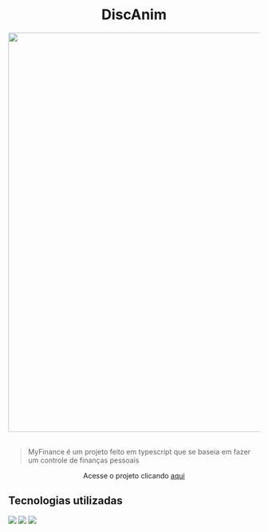 <h1 align="center"> DiscAnim </h1>

<div align="center">
<img width='800' src=/>
  </div>
  <br>
<blockquote>
  <p>MyFinance é um projeto feito em typescript que se baseia em fazer um controle de finanças pessoais</p>
</blockquote>
<p align="center">Acesse o projeto clicando <a href="https://app-anime-578b4viyz-the-matheuslima.vercel.app/" target="_blank">aqui</a></p>

<h2>Tecnologias utilizadas</h2>
<div>
  <img src="https://img.shields.io/badge/-ReactJs-61DAFB?style=for-the-badge&logo=react&logoColor=white"/>
 <img src="https://img.shields.io/badge/Typescript-4285F4?style=for-the-badge&logo=Typescript&logoColor=white"/>
  <img src="https://img.shields.io/badge/-Styled%20Components-9575CD?style=for-the-badge&logo=styled-components&logoColor=white"/>
</div>
